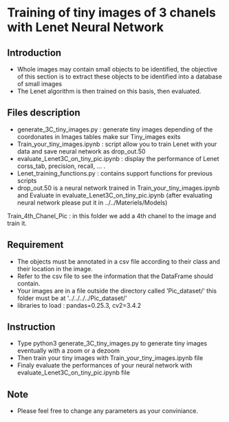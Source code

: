# Training of tiny images of 3 chanels with Lenet Neural Network

## Introduction

- Whole images may contain small objects to be identified, the objective of this section is to extract these objects to be identified into a database of small images
- The Lenet algorithm is then trained on this basis, then evaluated.

## Files description

- generate_3C_tiny_images.py : generate tiny images depending of the coordonates in Images tables make sur Tiny_images exits
- Train_your_tiny_images.ipynb : script allow you to train Lenet with your data and save neural network as drop_out.50
- evaluate_Lenet3C_on_tiny_pic.ipynb : display the performance of Lenet corss_tab, precision, recall, ... .
- Lenet_training_functions.py : contains support functions for previous scripts
- drop_out.50 is a neural network trained in Train_your_tiny_images.ipynb 
	and Evaluate in evaluate_Lenet3C_on_tiny_pic.ipynb (after evaluating neural network please put it in ../../Materiels/Models)

Train_4th_Chanel_Pic : in this folder we add a 4th chanel to the image and train it.

## Requirement

- The objects must be annotated in a csv file according to their class and their location in the image. 
- Refer to the csv file to see the information that the DataFrame should contain.
- Your images are in a file outside the directory called 'Pic_dataset/' this folder must be at '../../../../Pic_dataset/'
- libraries to load : pandas=0.25.3, cv2=3.4.2


## Instruction

- Type python3 generate_3C_tiny_images.py to generate tiny images eventually with a zoom or a dezoom
- Then train your tiny images with Train_your_tiny_images.ipynb file
- Finaly evaluate the performances of your neural network with evaluate_Lenet3C_on_tiny_pic.ipynb file

## Note

- Please feel free to change any parameters as your conviniance.